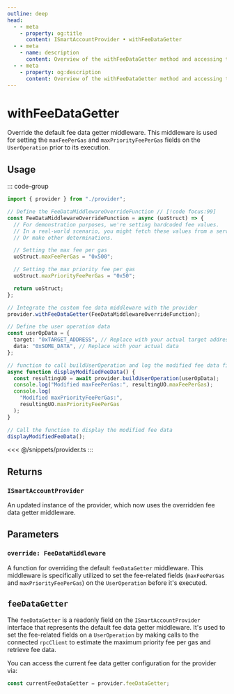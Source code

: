 ```yaml
---
outline: deep
head:
  - - meta
    - property: og:title
      content: ISmartAccountProvider • withFeeDataGetter
  - - meta
    - name: description
      content: Overview of the withFeeDataGetter method and accessing the feeDataGetter readonly field on ISmartAccountProvider
  - - meta
    - property: og:description
      content: Overview of the withFeeDataGetter method and accessing the feeDataGetter readonly field on ISmartAccountProvider
---
```


# withFeeDataGetter

Override the default fee data getter middleware. This middleware is used for setting the `maxFeePerGas` and `maxPriorityFeePerGas` fields on the `UserOperation` prior to its execution.

## Usage

::: code-group

```ts [example.ts]
import { provider } from "./provider";

// Define the FeeDataMiddlewareOverrideFunction // [!code focus:99]
const FeeDataMiddlewareOverrideFunction = async (uoStruct) => {
  // For demonstration purposes, we're setting hardcoded fee values.
  // In a real-world scenario, you might fetch these values from a service
  // Or make other determinations.

  // Setting the max fee per gas
  uoStruct.maxFeePerGas = "0x500";

  // Setting the max priority fee per gas
  uoStruct.maxPriorityFeePerGas = "0x50";

  return uoStruct;
};

// Integrate the custom fee data middleware with the provider
provider.withFeeDataGetter(FeeDataMiddlewareOverrideFunction);

// Define the user operation data
const userOpData = {
  target: "0xTARGET_ADDRESS", // Replace with your actual target address
  data: "0xSOME_DATA", // Replace with your actual data
};

// function to call buildUserOperation and log the modified fee data fields
async function displayModifiedFeeData() {
  const resultingUO = await provider.buildUserOperation(userOpData);
  console.log("Modified maxFeePerGas:", resultingUO.maxFeePerGas);
  console.log(
    "Modified maxPriorityFeePerGas:",
    resultingUO.maxPriorityFeePerGas
  );
}

// Call the function to display the modified fee data
displayModifiedFeeData();
```

<<< @/snippets/provider.ts
:::

## Returns

### `ISmartAccountProvider`

An updated instance of the provider, which now uses the overridden fee data getter middleware.

## Parameters

### `override: FeeDataMiddleware`

A function for overriding the default `feeDataGetter` middleware. This middleware is specifically utilized to set the fee-related fields (`maxFeePerGas` and `maxPriorityFeePerGas`) on the `UserOperation` before it's executed.

## `feeDataGetter`

The `feeDataGetter` is a readonly field on the `ISmartAccountProvider` interface that represents the default fee data getter middleware. It's used to set the fee-related fields on a `UserOperation` by making calls to the connected `rpcClient` to estimate the maximum priority fee per gas and retrieve fee data.

You can access the current fee data getter configuration for the provider via:

```ts
const currentFeeDataGetter = provider.feeDataGetter;
```
